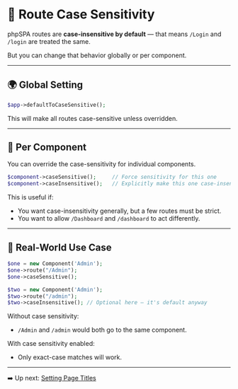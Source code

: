 # 🔡 Route Case Sensitivity

phpSPA routes are **case-insensitive by default** — that means `/Login` and `/login` are treated the same.

But you can change that behavior globally or per component.

---

## 🌍 Global Setting

```php
$app->defaultToCaseSensitive();
```

This will make all routes case-sensitive unless overridden.

---

## 🔧 Per Component

You can override the case-sensitivity for individual components.

```php
$component->caseSensitive();     // Force sensitivity for this one
$component->caseInsensitive();   // Explicitly make this one case-insensitive
```

This is useful if:

* You want case-insensitivity generally, but a few routes must be strict.
* You want to allow `/Dashboard` and `/dashboard` to act differently.

---

## 🔎 Real-World Use Case

```php
$one = new Component('Admin');
$one->route("/Admin");
$one->caseSensitive();

$two = new Component('Admin');
$two->route("/admin");
$two->caseInsensitive(); // Optional here — it's default anyway
```

Without case sensitivity:

* `/Admin` and `/admin` would both go to the same component.

With case sensitivity enabled:

* Only exact-case matches will work.

---

➡️ Up next: [Setting Page Titles](./13-setting-page-titles.md)
